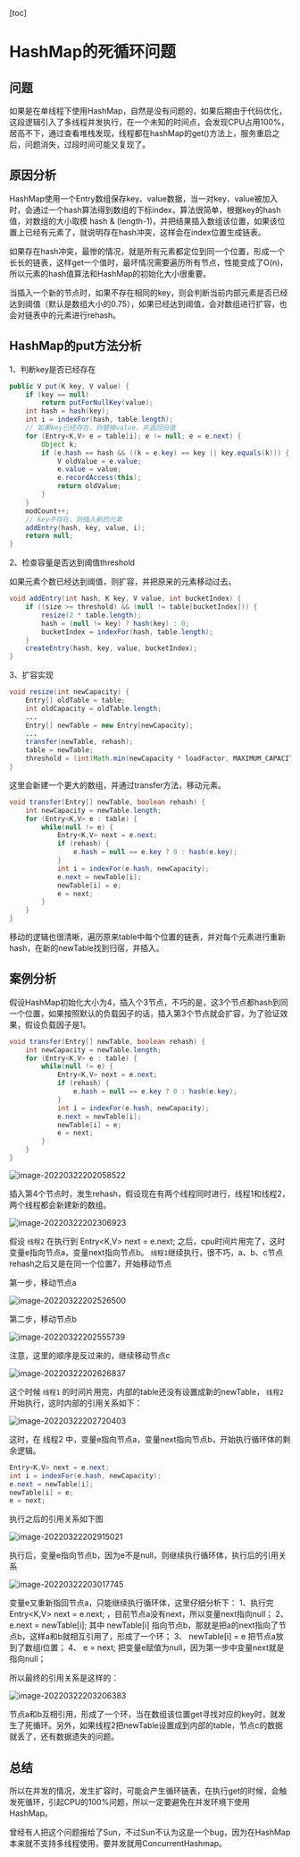 [toc]

# HashMap的死循环问题

## 问题

​		如果是在单线程下使用HashMap，自然是没有问题的，如果后期由于代码优化，这段逻辑引入了多线程并发执行，在一个未知的时间点，会发现CPU占用100%，居高不下，通过查看堆栈发现，线程都在hashMap的get()方法上，服务重启之后，问题消失，过段时间可能又复现了。

## 原因分析

HashMap使用一个Entry数组保存key、value数据，当一对key、value被加入时，会通过一个hash算法得到数组的下标index，算法很简单，根据key的hash值，对数组的大小取模 hash & (length-1)，并把结果插入数组该位置，如果该位置上已经有元素了，就说明存在hash冲突，这样会在index位置生成链表。

如果存在hash冲突，最惨的情况，就是所有元素都定位到同一个位置，形成一个长长的链表，这样get一个值时，最坏情况需要遍历所有节点，性能变成了O(n)，所以元素的hash值算法和HashMap的初始化大小很重要。

当插入一个新的节点时，如果不存在相同的key，则会判断当前内部元素是否已经达到阈值（默认是数组大小的0.75），如果已经达到阈值，会对数组进行扩容，也会对链表中的元素进行rehash。

## HashMap的put方法分析

1、判断key是否已经存在

```java
public V put(K key, V value) {
    if (key == null)
    	return putForNullKey(value);
    int hash = hash(key);
    int i = indexFor(hash, table.length);
    // 如果key已经存在，则替换value，并返回旧值
    for (Entry<K,V> e = table[i]; e != null; e = e.next) {
        Object k;
        if (e.hash == hash && ((k = e.key) == key || key.equals(k))) {
            V oldValue = e.value;
            e.value = value;
            e.recordAccess(this);
            return oldValue;
        }
    }
    modCount++;
    // key不存在，则插入新的元素
    addEntry(hash, key, value, i);
    return null;
}
```

2、检查容量是否达到阈值threshold

如果元素个数已经达到阈值，则扩容，并把原来的元素移动过去。

```java
void addEntry(int hash, K key, V value, int bucketIndex) {
    if ((size >= threshold) && (null != table[bucketIndex])) {
        resize(2 * table.length);
        hash = (null != key) ? hash(key) : 0;
        bucketIndex = indexFor(hash, table.length);
    }
    createEntry(hash, key, value, bucketIndex);
}
```

3、扩容实现

```java
void resize(int newCapacity) {
    Entry[] oldTable = table;
    int oldCapacity = oldTable.length;
    ...
    Entry[] newTable = new Entry[newCapacity];
    ...
    transfer(newTable, rehash);
    table = newTable;
    threshold = (int)Math.min(newCapacity * loadFactor, MAXIMUM_CAPACITY + 1);
}
```

这里会新建一个更大的数组，并通过transfer方法，移动元素。

```java
void transfer(Entry[] newTable, boolean rehash) {
    int newCapacity = newTable.length;
    for (Entry<K,V> e : table) {
        while(null != e) {
        	Entry<K,V> next = e.next;
            if (rehash) {
            	e.hash = null == e.key ? 0 : hash(e.key);
            }
            int i = indexFor(e.hash, newCapacity);
            e.next = newTable[i];
            newTable[i] = e;
            e = next;
        }
    }
}
```

移动的逻辑也很清晰，遍历原来table中每个位置的链表，并对每个元素进行重新hash，在新的newTable找到归宿，并插入。

## 案例分析

假设HashMap初始化大小为4，插入个3节点，不巧的是，这3个节点都hash到同一个位置，如果按照默认的负载因子的话，插入第3个节点就会扩容，为了验证效果，假设负载因子是1。

```java
void transfer(Entry[] newTable, boolean rehash) {
    int newCapacity = newTable.length;
    for (Entry<K,V> e : table) {
        while(null != e) {
        	Entry<K,V> next = e.next;
            if (rehash) {
            	e.hash = null == e.key ? 0 : hash(e.key);
            }
            int i = indexFor(e.hash, newCapacity);
            e.next = newTable[i];
            newTable[i] = e;
            e = next;
        }
    }
}
```

![image-20220322202058522](https://github.com/BlackMe2327/cloudimages27/blob/main/img/image-20220322202058522.png?raw=true)

插入第4个节点时，发生rehash，假设现在有两个线程同时进行，线程1和线程2，两个线程都会新建新的数组。

![image-20220322202306923](https://github.com/BlackMe2327/cloudimages27/blob/main/img/image-20220322202306923.png?raw=true)

假设 `线程2` 在执行到 Entry<K,V> next = e.next; 之后，cpu时间片用完了，这时变量e指向节点a，变量next指向节点b。
`线程1`继续执行，很不巧，a、b、c节点rehash之后又是在同一个位置7，开始移动节点

第一步，移动节点a

![image-20220322202526500](https://github.com/BlackMe2327/cloudimages27/blob/main/img/image-20220322202526500.png?raw=true)

第二步，移动节点b

![image-20220322202555739](https://github.com/BlackMe2327/cloudimages27/blob/main/img/image-20220322202555739.png?raw=true)

注意，这里的顺序是反过来的，继续移动节点c

![image-20220322202626837](https://github.com/BlackMe2327/cloudimages27/blob/main/img/image-20220322202626837.png?raw=true)

这个时候 `线程1` 的时间片用完，内部的table还没有设置成新的newTable， `线程2` 开始执行，这时内部的引用关系如下：

![image-20220322202720403](https://github.com/BlackMe2327/cloudimages27/blob/main/img/image-20220322202720403.png?raw=true)

这时，在 线程2 中，变量e指向节点a，变量next指向节点b，开始执行循环体的剩余逻辑。

```java
Entry<K,V> next = e.next; 
int i = indexFor(e.hash, newCapacity);
e.next = newTable[i];
newTable[i] = e;
e = next;
```

执行之后的引用关系如下图

![image-20220322202915021](https://github.com/BlackMe2327/cloudimages27/blob/main/img/image-20220322202915021.png?raw=true)

执行后，变量e指向节点b，因为e不是null，则继续执行循环体，执行后的引用关系

![image-20220322203017745](https://github.com/BlackMe2327/cloudimages27/blob/main/img/image-20220322203017745.png?raw=true)

变量e又重新指回节点a，只能继续执行循环体，这里仔细分析下：
1、执行完 Entry<K,V> next = e.next; ，目前节点a没有next，所以变量next指向null；
2、 e.next = newTable[i]; 其中 newTable[i] 指向节点b，那就是把a的next指向了节点b，这样a和b就相互引用了，形成了一个环；
3、 newTable[i] = e 把节点a放到了数组i位置；
4、 e = next; 把变量e赋值为null，因为第一步中变量next就是指向null；

所以最终的引用关系是这样的：

![image-20220322203206383](https://github.com/BlackMe2327/cloudimages27/blob/main/img/image-20220322203206383.png?raw=true)

节点a和b互相引用，形成了一个环，当在数组该位置get寻找对应的key时，就发生了死循环。另外，如果线程2把newTable设置成到内部的table，节点c的数据就丢了，还有数据遗失的问题。

## 总结

所以在并发的情况，发生扩容时，可能会产生循环链表，在执行get的时候，会触发死循环，引起CPU的100%问题，所以一定要避免在并发环境下使用HashMap。

曾经有人把这个问题报给了Sun，不过Sun不认为这是一个bug，因为在HashMap本来就不支持多线程使用，要并发就用ConcurrentHashmap。